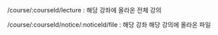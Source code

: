 /course/:courseId/lecture   : 해당 강좌에 올라온 전체 강의

/course/:courseId/notice/:noticeId/file   : 해당 강좌 해당 강의에 올라온 파일